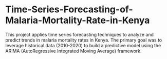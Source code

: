 # Time-Series-Forecasting-of-Malaria-Mortality-Rate-in-Kenya
This project applies time series forecasting techniques to analyze and predict trends in malaria mortality rates in Kenya. The primary goal was to leverage historical data (2010-2020) to build a predictive model using the ARIMA (AutoRegressive Integrated Moving Average) framework.
